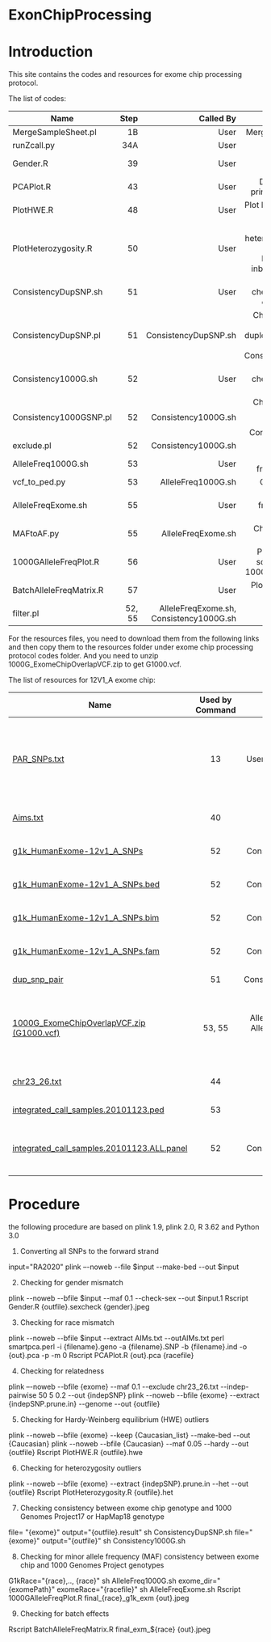 ExonChipProcessing
==================

# Introduction #

This site contains the codes and resources for exome chip processing protocol.

The list of codes:

 Name        |  Step  | Called By  | Notes  
 ------------- | -----:|------:|-------:
 MergeSampleSheet.pl       | 1B |User|Merging sample sheets
runZcall.py      | 34A |User|Run zCall
 Gender.R      | 39 |User|Checking for sex mismatch
 PCAPlot.R |     43 |User|Draw scatter plot of principle Components
 PlotHWE.R | 48 |User|Plot histograms of HWE test
 PlotHeterozygosity.R | 50 |User|Compute heterozygosity and plot histograms of heterozygosity and inbreeding coefficient
ConsistencyDupSNP.sh	|51	|User	|Prepare data for checking consistency of duplicated SNPs
ConsistencyDupSNP.pl	|51	|ConsistencyDupSNP.sh	|Checking genotyping consistency of duplciated SNPs, called by ConsistencyDupSNP.sh
Consistency1000G.sh|		52|	User	|Prepare data for checking consistency with 1000G
Consistency1000GSNP.pl|52	|Consistency1000G.sh	|Checking genotyping consistency with 1000G, called by Consistency1000G.sh 
exclude.pl	|52	|Consistency1000G.sh	|Exclude bad SNPs
AlleleFreq1000G.sh	|53	|User	|Compute allele frequency of 1000G
vcf_to_ped.py	|53	|AlleleFreq1000G.sh	|Convert VCF to ped
AlleleFreqExome.sh	|55	|User	|Compute allale frequency of exome chip
MAFtoAF.py	|55	|AlleleFreqExome.sh	|Change MAF to allele frequency
1000GAlleleFreqPlot.R	|56	|User	|Plot allele frequency scatter plot between 1000G and exome chip
BatchAlleleFreqMatrix.R	|57	|User	|Plot correlation matrix between batches
filter.pl	|52, 55	|AlleleFreqExome.sh, Consistency1000G.sh	|Filter out non-overlapping SNPs


For the resources files, you need to download them from the following links and then copy them to the resources folder under exome chip processing protocol codes folder. And you need to unzip 1000G_ExomeChipOverlapVCF.zip to get G1000.vcf.

The list of resources for 12V1_A exome chip:

 Name        | Used by Command           | Called by   | Notes 
 ------------- |:-----------:|:-----------:| -----:
[PAR_SNPs.txt](https://github.com/slzhao/ExonChipProcessing/releases/download/resources.12V1_A/PAR_SNPs.txt)|	13|User in GenomeStudio|This is a list of all PAR SNPs on the exome chip, can be used for filtering them out in GenomeStudio
[Aims.txt](https://github.com/slzhao/ExonChipProcessing/releases/download/resources.12V1_A/AIMs.txt)|	40|User|List of all AIMs markers on exome chip
[g1k_HumanExome-12v1_A_SNPs](https://github.com/slzhao/ExonChipProcessing/releases/download/resources.12V1_A/g1k_HumanExome-12v1_A_SNPs)|	52|Consistency1000G.sh|	1000G Overlapped SNP list
[g1k_HumanExome-12v1_A_SNPs.bed](https://github.com/slzhao/ExonChipProcessing/releases/download/resources.12V1_A/g1k_HumanExome-12v1_A_SNPs.bed)|	52|Consistency1000G.sh|	1000G Overlapped SNP list
[g1k_HumanExome-12v1_A_SNPs.bim](https://github.com/slzhao/ExonChipProcessing/releases/download/resources.12V1_A/g1k_HumanExome-12v1_A_SNPs.bim)|	52|Consistency1000G.sh|	1000G Overlapped SNP list
[g1k_HumanExome-12v1_A_SNPs.fam](https://github.com/slzhao/ExonChipProcessing/releases/download/resources.12V1_A/g1k_HumanExome-12v1_A_SNPs.fam)|	52|Consistency1000G.sh|	1000G Overlapped SNP list
[dup_snp_pair](https://github.com/slzhao/ExonChipProcessing/releases/download/resources.12V1_A/dup_snp_pair)	|51|ConsistencyDupSNP.sh|	Duplicated SNP list
[1000G_ExomeChipOverlapVCF.zip (G1000.vcf)](https://github.com/slzhao/ExonChipProcessing/releases/download/resources.12V1_A/1000G_ExomeChipOverlapVCF.zip)	|53, 55|AlleleFreq1000G.sh, AlleleFreqExome.sh, vcf_to_ped.py|	VCF file of 1000G data which only contains SNP overlapped with exome chip
[chr23_26.txt](https://github.com/slzhao/ExonChipProcessing/releases/download/resources.12V1_A/chr23_26.txt)	|44	|plink|list of SNPs from Chr X, Y and MT
[integrated_call_samples.20101123.ped](https://github.com/slzhao/ExonChipProcessing/releases/download/resources.12V1_A/integrated_call_samples.20101123.ped)	|53|vcf_to_ped.py|	Downloaded from 1000G
[integrated_call_samples.20101123.ALL.panel](https://github.com/slzhao/ExonChipProcessing/releases/download/resources.12V1_A/integrated_call_samples.20101123.ALL.panel)	|52	|Consistency1000G.sh|1000 Genome sample information downloaded from 1000G

# Procedure #

the following procedure are based on plink 1.9, plink 2.0, R 3.62 and Python 3.0

1. Converting all SNPs to the forward strand

input="RA2020"
plink –-noweb --file $input --make-bed --out $input

2. Checking for gender mismatch

plink --noweb --bfile $input --maf 0.1 --check-sex --out $input.1
Rscript Gender.R {outfile}.sexcheck {gender}.jpeg

3. Checking for race mismatch

plink --noweb --bfile $input --extract AIMs.txt --outAIMs.txt
perl smartpca.perl -i {filename}.geno -a {filename}.SNP -b {filename}.ind -o {out}.pca -p -m 0
Rscript PCAPlot.R {out}.pca {racefile}

4. Checking for relatedness

plink –-noweb --bfile {exome} --maf 0.1 --exclude chr23_26.txt --indep-pairwise 50 5 0.2 --out {indepSNP}
plink --noweb --bfile {exome} --extract {indepSNP.prune.in} --genome --out {outfile}

5. Checking for Hardy-Weinberg equilibrium (HWE) outliers

plink --noweb --bfile {exome} --keep {Caucasian_list} --make-bed --out {Caucasian}
plink --noweb --bfile {Caucasian} --maf 0.05 --hardy --out {outfile}
Rscript PlotHWE.R {outfile}.hwe

6. Checking for heterozygosity outliers

plink --noweb --bfile {exome} --extract {indepSNP}.prune.in --het --out {outfile}
Rscript PlotHeterozygosity.R {outfile}.het

7. Checking consistency between exome chip genotype and 1000 Genomes Project17 or HapMap18 genotype

file= "{exome}" output="{outfile}.result" sh ConsistencyDupSNP.sh
file="{exome}" output="{outfile}" sh Consistency1000G.sh

8. Checking for minor allele frequency (MAF) consistency between exome chip and 1000 Genomes Project genotypes

G1kRace="{race},.., {race}" sh AlleleFreq1000G.sh
exome_dir="{exomePath}" exomeRace="{racefile}" sh AlleleFreqExome.sh
Rscript 1000GAlleleFreqPlot.R final_{race}_g1k_exm {out}.jpeg

9. Checking for batch effects

 Rscript BatchAlleleFreqMatrix.R final_exm_${race} {out}.jpeg
